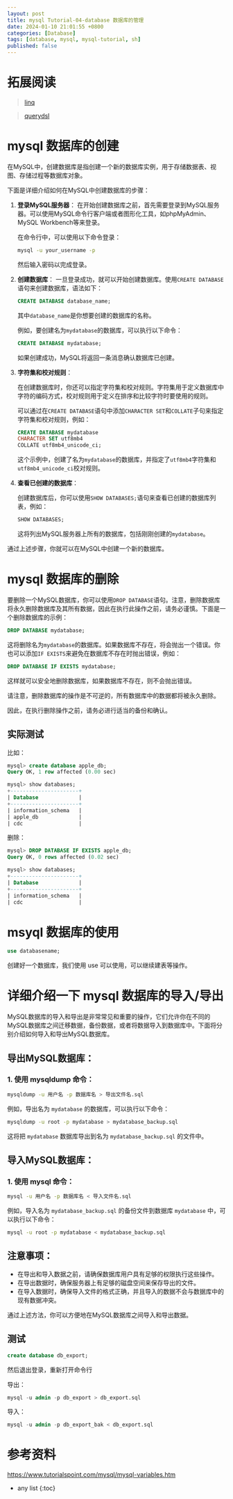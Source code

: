 ```yaml
---
layout: post
title: mysql Tutorial-04-database 数据库的管理
date: 2024-01-10 21:01:55 +0800
categories: [Database]
tags: [database, mysql, mysql-tutorial, sh]
published: false
---
```


# 拓展阅读

> [linq](https://houbb.github.io/2017/03/20/dotnet-linq)

> [querydsl](https://houbb.github.io/2016/05/21/orm-07-querydsl)


# mysql 数据库的创建

在MySQL中，创建数据库是指创建一个新的数据库实例，用于存储数据表、视图、存储过程等数据库对象。

下面是详细介绍如何在MySQL中创建数据库的步骤：

1. **登录MySQL服务器**：
   在开始创建数据库之前，首先需要登录到MySQL服务器。可以使用MySQL命令行客户端或者图形化工具，如phpMyAdmin、MySQL Workbench等来登录。
   
   在命令行中，可以使用以下命令登录：

   ```bash
   mysql -u your_username -p
   ```

   然后输入密码以完成登录。

2. **创建数据库**：
   一旦登录成功，就可以开始创建数据库。使用`CREATE DATABASE`语句来创建数据库，语法如下：

   ```sql
   CREATE DATABASE database_name;
   ```

   其中`database_name`是你想要创建的数据库的名称。
   
   例如，要创建名为`mydatabase`的数据库，可以执行以下命令：

   ```sql
   CREATE DATABASE mydatabase;
   ```

   如果创建成功，MySQL将返回一条消息确认数据库已创建。

3. **字符集和校对规则**：

   在创建数据库时，你还可以指定字符集和校对规则。字符集用于定义数据库中字符的编码方式，校对规则用于定义在排序和比较字符时要使用的规则。
   
   可以通过在`CREATE DATABASE`语句中添加`CHARACTER SET`和`COLLATE`子句来指定字符集和校对规则，例如：

   ```sql
   CREATE DATABASE mydatabase
   CHARACTER SET utf8mb4
   COLLATE utf8mb4_unicode_ci;
   ```

   这个示例中，创建了名为`mydatabase`的数据库，并指定了`utf8mb4`字符集和`utf8mb4_unicode_ci`校对规则。

4. **查看已创建的数据库**：

   创建数据库后，你可以使用`SHOW DATABASES;`语句来查看已创建的数据库列表，例如：

   ```sql
   SHOW DATABASES;
   ```

   这将列出MySQL服务器上所有的数据库，包括刚刚创建的`mydatabase`。

通过上述步骤，你就可以在MySQL中创建一个新的数据库。


# mysql 数据库的删除

要删除一个MySQL数据库，你可以使用`DROP DATABASE`语句。注意，删除数据库将永久删除数据库及其所有数据，因此在执行此操作之前，请务必谨慎。下面是一个删除数据库的示例：

```sql
DROP DATABASE mydatabase;
```

这将删除名为`mydatabase`的数据库。如果数据库不存在，将会抛出一个错误。你也可以添加`IF EXISTS`来避免在数据库不存在时抛出错误，例如：

```sql
DROP DATABASE IF EXISTS mydatabase;
```

这样就可以安全地删除数据库，如果数据库不存在，则不会抛出错误。

请注意，删除数据库的操作是不可逆的，所有数据库中的数据都将被永久删除。

因此，在执行删除操作之前，请务必进行适当的备份和确认。

## 实际测试

比如：

```sql
mysql> create database apple_db;
Query OK, 1 row affected (0.00 sec)

mysql> show databases;
+----------------------+
| Database             |
+----------------------+
| information_schema   |
| apple_db             |
| cdc                  |
```

删除：

```sql
mysql> DROP DATABASE IF EXISTS apple_db;
Query OK, 0 rows affected (0.02 sec)

mysql> show databases;
+----------------------+
| Database             |
+----------------------+
| information_schema   |
| cdc                  |
```



# msyql 数据库的使用

```sql
use databasename;
```

创建好一个数据库，我们使用 use 可以使用，可以继续建表等操作。

# 详细介绍一下 mysql 数据库的导入/导出

MySQL数据库的导入和导出是非常常见和重要的操作，它们允许你在不同的MySQL数据库之间迁移数据，备份数据，或者将数据导入到数据库中。下面将分别介绍如何导入和导出MySQL数据库。

## 导出MySQL数据库：

### 1. 使用 mysqldump 命令：

```bash
mysqldump -u 用户名 -p 数据库名 > 导出文件名.sql
```

例如，导出名为 `mydatabase` 的数据库，可以执行以下命令：

```bash
mysqldump -u root -p mydatabase > mydatabase_backup.sql
```

这将把 `mydatabase` 数据库导出到名为 `mydatabase_backup.sql` 的文件中。

## 导入MySQL数据库：

### 1. 使用 mysql 命令：

```bash
mysql -u 用户名 -p 数据库名 < 导入文件名.sql
```

例如，导入名为 `mydatabase_backup.sql` 的备份文件到数据库 `mydatabase` 中，可以执行以下命令：

```bash
mysql -u root -p mydatabase < mydatabase_backup.sql
```

## 注意事项：

- 在导出和导入数据之前，请确保数据库用户具有足够的权限执行这些操作。
- 在导出数据时，确保服务器上有足够的磁盘空间来保存导出的文件。
- 在导入数据时，确保导入文件的格式正确，并且导入的数据不会与数据库中的现有数据冲突。

通过上述方法，你可以方便地在MySQL数据库之间导入和导出数据。


## 测试

```sql
create database db_export;
```

然后退出登录，重新打开命令行

导出：

```sql
mysql -u admin -p db_export > db_export.sql
```

导入：

```sql
mysql -u admin -p db_export_bak < db_export.sql
```


# 参考资料

https://www.tutorialspoint.com/mysql/mysql-variables.htm

* any list
{:toc}